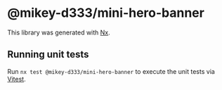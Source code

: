 # @mikey-d333/mini-hero-banner

This library was generated with [Nx](https://nx.dev).

## Running unit tests

Run `nx test @mikey-d333/mini-hero-banner` to execute the unit tests via [Vitest](https://vitest.dev/).